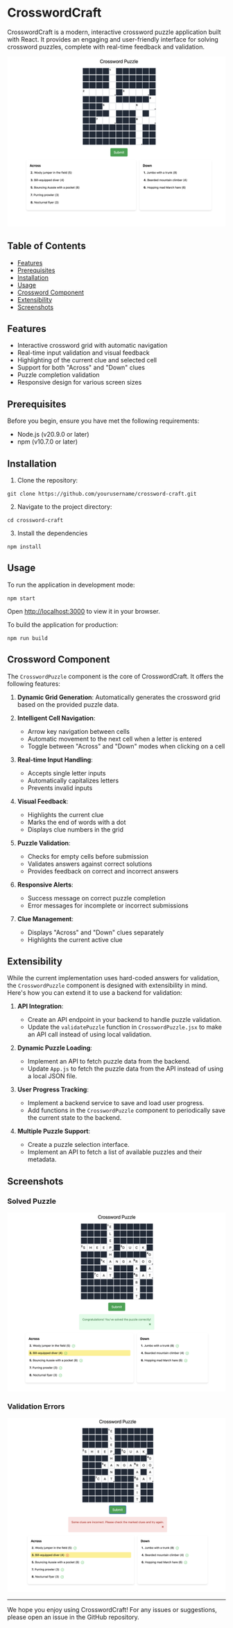 # CrosswordCraft

CrosswordCraft is a modern, interactive crossword puzzle application built with React. It provides an engaging and user-friendly interface for solving crossword puzzles, complete with real-time feedback and validation.

![CrosswordCraft Solved Puzzle](demo/initial-version.png)

## Table of Contents

- [Features](#features)
- [Prerequisites](#prerequisites)
- [Installation](#installation)
- [Usage](#usage)
- [Crossword Component](#crossword-component)
- [Extensibility](#extensibility)
- [Screenshots](#screenshots)

## Features

- Interactive crossword grid with automatic navigation
- Real-time input validation and visual feedback
- Highlighting of the current clue and selected cell
- Support for both "Across" and "Down" clues
- Puzzle completion validation
- Responsive design for various screen sizes

## Prerequisites

Before you begin, ensure you have met the following requirements:

- Node.js (v20.9.0 or later)
- npm (v10.7.0 or later)

## Installation

1. Clone the repository:
```
git clone https://github.com/yourusername/crossword-craft.git
```
2. Navigate to the project directory:
```
cd crossword-craft
```
3. Install the dependencies
```
npm install
```

## Usage

To run the application in development mode:
```
npm start
```

Open [http://localhost:3000](http://localhost:3000) to view it in your browser.

To build the application for production:
```
npm run build
```

## Crossword Component

The `CrosswordPuzzle` component is the core of CrosswordCraft. It offers the following features:

1. **Dynamic Grid Generation**: Automatically generates the crossword grid based on the provided puzzle data.

2. **Intelligent Cell Navigation**: 
   - Arrow key navigation between cells
   - Automatic movement to the next cell when a letter is entered
   - Toggle between "Across" and "Down" modes when clicking on a cell

3. **Real-time Input Handling**: 
   - Accepts single letter inputs
   - Automatically capitalizes letters
   - Prevents invalid inputs

4. **Visual Feedback**:
   - Highlights the current clue
   - Marks the end of words with a dot
   - Displays clue numbers in the grid

5. **Puzzle Validation**:
   - Checks for empty cells before submission
   - Validates answers against correct solutions
   - Provides feedback on correct and incorrect answers

6. **Responsive Alerts**:
   - Success message on correct puzzle completion
   - Error messages for incomplete or incorrect submissions

7. **Clue Management**:
   - Displays "Across" and "Down" clues separately
   - Highlights the current active clue

## Extensibility

While the current implementation uses hard-coded answers for validation, the `CrosswordPuzzle` component is designed with extensibility in mind. Here's how you can extend it to use a backend for validation:

1. **API Integration**: 
   - Create an API endpoint in your backend to handle puzzle validation.
   - Update the `validatePuzzle` function in `CrosswordPuzzle.jsx` to make an API call instead of using local validation.

2. **Dynamic Puzzle Loading**:
   - Implement an API to fetch puzzle data from the backend.
   - Update `App.js` to fetch the puzzle data from the API instead of using a local JSON file.

3. **User Progress Tracking**:
   - Implement a backend service to save and load user progress.
   - Add functions in the `CrosswordPuzzle` component to periodically save the current state to the backend.

4. **Multiple Puzzle Support**:
   - Create a puzzle selection interface.
   - Implement an API to fetch a list of available puzzles and their metadata.

## Screenshots

### Solved Puzzle
![CrosswordCraft Solved Puzzle](demo/solved-puzzle.png)

### Validation Errors
![CrosswordCraft Validation Errors](demo/incorrect.png)

---

We hope you enjoy using CrosswordCraft! For any issues or suggestions, please open an issue in the GitHub repository.